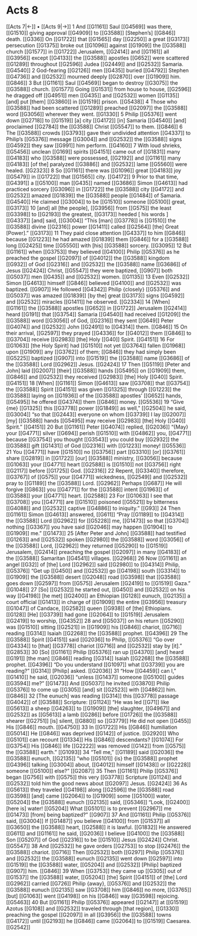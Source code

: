 # Acts 8
[[Acts 7|←]] • [[Acts 9|→]]
1 And [[G1161]] Saul [[G4569]] was there, [[G1510]] giving approval [[G4909]] to [[G3588]] [Stephen’s] [[G846]] death. [[G336]] On [[G1722]] that [[G1565]] day [[G2250]] a great [[G3173]] persecution [[G1375]] broke out [[G1096]] against [[G1909]] the [[G3588]] church [[G1577]] in [[G1722]] Jerusalem, [[G2414]] and [[G1161]] all [[G3956]] except [[G4133]] the [[G3588]] apostles [[G652]] were scattered [[G1289]] throughout [[G2596]] Judea [[G2449]] and [[G2532]] Samaria. [[G4540]] 
2 God-fearing [[G2126]] men [[G435]] buried [[G4792]] Stephen [[G4736]] and [[G2532]] mourned deeply [[G2870]] over [[G1909]] him. [[G846]] 
3 But [[G1161]] Saul [[G4569]] began to destroy [[G3075]] the [[G3588]] church. [[G1577]] Going [[G1531]] from house to house, [[G2596]] he dragged off [[G4951]] men [[G435]] and [[G2532]] women [[G1135]] [and] put [them] [[G3860]] in [[G1519]] prison. [[G5438]] 
4 Those who [[G3588]] had been scattered [[G1289]] preached [[G2097]] the [[G3588]] word [[G3056]] wherever they went. [[G1330]] 
5 Philip [[G5376]] went down [[G2718]] to [[G1519]] [a] city [[G4172]] [in] Samaria [[G4540]] [and] proclaimed [[G2784]] the [[G3588]] Christ [[G5547]] to them. [[G846]] 
6 The [[G3588]] crowds [[G3793]] gave their undivided attention [[G4337]] to Philip’s [[G5376]] message [[G3004]] and [[G2532]] the [[G3588]] signs [[G4592]] they saw [[G991]] him perform. [[G4160]] 
7 With loud shrieks, [[G5456]] unclean [[G169]] spirits [[G4151]] came out of [[G1831]] many [[G4183]] who [[G3588]] were possessed, [[G2192]] and [[G1161]] many [[G4183]] [of the] paralyzed [[G3886]] and [[G2532]] lame [[G5560]] were healed. [[G2323]] 
8 So [[G1161]] there was [[G1096]] great [[G4183]] joy [[G5479]] in [[G1722]] that [[G1565]] city. [[G4172]] 
9 Prior to that time, [[G4391]] a [[G5100]] man [[G435]] named [[G3686]] Simon [[G4613]] had practiced sorcery [[G3096]] in [[G1722]] the [[G3588]] city [[G4172]] and [[G2532]] amazed [[G1839]] the [[G3588]] people [[G1484]] of Samaria. [[G4540]] He claimed [[G3004]] to be [[G1510]] someone [[G5100]] great, [[G3173]] 
10 [and] all [the people], [[G3956]] from [[G575]] the least [[G3398]] to [[G2193]] the greatest, [[G3173]] heeded [ his words ] [[G4337]] [and] said, [[G3004]] “This [man] [[G3778]] is [[G1510]] the [[G3588]] divine [[G2316]] power [[G1411]] called [[G2564]] [the] Great [Power].” [[G3173]] 
11 They paid close attention [[G4337]] to him [[G846]] because [[G1223]] he had amazed [[G1839]] them [[G846]] for a [[G3588]] long [[G2425]] time [[G5550]] with [his] [[G3588]] sorcery. [[G3095]] 
12 But [[G1161]] when [[G3753]] they believed [[G4100]] Philip [[G5376]] as he preached the gospel [[G2097]] of [[G4012]] the [[G3588]] kingdom [[G932]] of God [[G2316]] and [[G2532]] the [[G3588]] name [[G3686]] of Jesus [[G2424]] Christ, [[G5547]] they were baptized, [[G907]] both [[G5037]] men [[G435]] and [[G2532]] women. [[G1135]] 
13 Even [[G2532]] Simon [[G4613]] himself [[G846]] believed [[G4100]] and [[G2532]] was baptized. [[G907]] He followed [[G4342]] Philip {closely} [[G5376]] and [[G5037]] was amazed [[G1839]] [by the] great [[G3173]] signs [[G4592]] and [[G2532]] miracles [[G1411]] he observed. [[G2334]] 
14 [When] [[G1161]] the [[G3588]] apostles [[G652]] in [[G1722]] Jerusalem [[G2414]] heard [[G191]] that [[G3754]] Samaria [[G4540]] had received [[G1209]] the [[G3588]] word [[G3056]] of God, [[G2316]] they sent [[G649]] Peter [[G4074]] and [[G2532]] John [[G2491]] to [[G4314]] them. [[G846]] 
15 On their arrival, [[G2597]] they prayed [[G4336]] for [[G4012]] them [[G846]] to [[G3704]] receive [[G2983]] [the] Holy [[G40]] Spirit. [[G4151]] 
16 For [[G1063]] [the Holy Spirit] had [[G1510]] not yet [[G3764]] fallen [[G1968]] upon [[G1909]] any [[G3762]] of them; [[G846]] they had simply been [[G5225]] baptized [[G907]] into [[G1519]] the [[G3588]] name [[G3686]] of the [[G3588]] Lord [[G2962]] Jesus. [[G2424]] 
17 Then [[G5119]] [Peter and John] laid [[G2007]] [their] [[G3588]] hands [[G5495]] on [[G1909]] them, [[G846]] and [[G2532]] they received [[G2983]] [the] Holy [[G40]] Spirit. [[G4151]] 
18 [When] [[G1161]] Simon [[G4613]] saw [[G3708]] that [[G3754]] the [[G3588]] Spirit [[G4151]] was given [[G1325]] through [[G1223]] the [[G3588]] laying on [[G1936]] of the [[G3588]] apostles’ [[G652]] hands, [[G5495]] he offered [[G4374]] them [[G846]] money. [[G5536]] 
19 “Give {me} [[G1325]] this [[G3778]] power [[G1849]] as well,” [[G2504]] he said, [[G3004]] “so that [[G2443]] everyone on whom [[G3739]] I lay [[G2007]] [my] [[G3588]] hands [[G5495]] may receive [[G2983]] [the] Holy [[G40]] Spirit.” [[G4151]] 
20 But [[G1161]] Peter [[G4074]] replied, [[G2036]] “{May} your [[G4771]] silver [[G694]] perish [[G1510]] with [[G4862]] you, [[G4771]] because [[G3754]] you thought [[G3543]] you could buy [[G2932]] the [[G3588]] gift [[G1431]] of God [[G2316]] with [[G1223]] money! [[G5536]] 
21 You [[G4771]] have [[G1510]] no [[G3756]] part [[G3310]] [or] [[G3761]] share [[G2819]] in [[G1722]] [our] [[G3588]] ministry, [[G3056]] because [[G1063]] your [[G4771]] heart [[G2588]] is [[G1510]] not [[G3756]] right [[G2117]] before [[G1725]] God. [[G2316]] 
22 Repent, [[G3340]] therefore, [[G3767]] of [[G575]] your [[G4771]] wickedness, [[G2549]] and [[G2532]] pray to [[G1189]] the [[G3588]] Lord. [[G2962]] Perhaps [[G687]] He will forgive [[G863]] you [[G4771]] for the [[G3588]] intent [[G1963]] of [[G3588]] your [[G4771]] heart. [[G2588]] 
23 For [[G1063]] I see that [[G3708]] you [[G4771]] are [[G1510]] poisoned [[G5521]] by bitterness [[G4088]] and [[G2532]] captive [[G4886]] to iniquity.” [[G93]] 
24 Then [[G1161]] Simon [[G4613]] answered, [[G611]] “Pray [[G1189]] to [[G4314]] the [[G3588]] Lord [[G2962]] for [[G5228]] me, [[G1473]] so that [[G3704]] nothing [[G3367]] you have said [[G2046]] may happen [[G1904]] to [[G1909]] me.” [[G1473]] 
25 [After Peter and John] [[G3588]] had testified [[G1263]] and [[G2532]] spoken [[G2980]] the [[G3588]] word [[G3056]] of the [[G3588]] Lord, [[G2962]] they returned [[G5290]] to [[G1519]] Jerusalem, [[G2414]] preaching the gospel [[G2097]] in many [[G4183]] of the [[G3588]] Samaritan [[G4541]] villages. [[G2968]] 
26 Now [[G1161]] an angel [[G32]] of [the] Lord [[G2962]] said [[G2980]] to [[G4314]] Philip, [[G5376]] “Get up [[G450]] and [[G2532]] go [[G4198]] south [[G3314]] to [[G1909]] the [[G3588]] desert [[G2048]] road [[G3598]] that [[G3588]] goes down [[G2597]] from [[G575]] Jerusalem [[G2419]] to [[G1519]] Gaza.” [[G1048]] 
27 [So] [[G2532]] he started out, [[G450]] and [[G2532]] on his way [[G4198]] [he met] [[G2400]] an Ethiopian [[G128]] eunuch, [[G2135]] a court official [[G1413]] in charge of [[G1909]] the entire [[G3956]] treasury [[G1047]] of Candace, [[G2582]] queen [[G938]] of [the] Ethiopians. [[G128]] [He] [[G3739]] had gone [[G2064]] to [[G1519]] Jerusalem [[G2419]] to worship, [[G4352]] 
28 and [[G5037]] on his return [[G5290]] was [[G1510]] sitting [[G2521]] in [[G1909]] his [[G846]] chariot, [[G716]] reading [[G314]] Isaiah [[G2268]] the [[G3588]] prophet. [[G4396]] 
29 The [[G3588]] Spirit [[G4151]] said [[G2036]] to Philip, [[G5376]] “Go over [[G4334]] to [that] [[G3778]] chariot [[G716]] and [[G2532]] stay by [it].” [[G2853]] 
30 [So] [[G1161]] Philip [[G5376]] ran up [[G4370]] [and] heard [[G191]] [the man] [[G846]] reading [[G314]] Isaiah [[G2268]] the [[G3588]] prophet. [[G4396]] “Do you understand [[G1097]] what [[G3739]] you are reading?” [[G314]] [Philip] asked. [[G2036]] 
31 “How [[G4459]] can I,” [[G1410]] he said, [[G2036]] “unless [[G1437]] someone [[G5100]] guides [[G3594]] me?” [[G1473]] And [[G5037]] he invited [[G3870]] Philip [[G5376]] to come up [[G305]] [and] sit [[G2523]] with [[G4862]] him. [[G846]] 
32 [The eunuch] was reading [[G314]] this [[G3778]] passage [[G4042]] of [[G3588]] Scripture: [[G1124]] “He was led [[G71]] like [[G5613]] a sheep [[G4263]] to [[G1909]] [the] slaughter, [[G4967]] and [[G2532]] as [[G5613]] a lamb [[G286]] before [[G1726]] the [[G3588]] shearer [[G2751]] [is] silent, [[G880]] so [[G3779]] He did not open [[G455]] His [[G846]] mouth. [[G4750]] 
33 In [[G1722]] His [[G846]] humiliation [[G5014]] He [[G846]] was deprived [[G142]] of justice. [[G2920]] Who [[G5101]] can recount [[G1334]] His [[G846]] descendants? [[G1074]] For [[G3754]] His [[G846]] life [[G2222]] was removed [[G142]] from [[G575]] the [[G3588]] earth.” [[G1093]] 
34 “Tell me,” [[G1189]] said [[G2036]] the [[G3588]] eunuch, [[G2135]] “who [[G5101]] {is} the [[G3588]] prophet [[G4396]] talking [[G3004]] about, [[G4012]] himself [[G1438]] or [[G2228]] someone [[G5100]] else?” [[G2087]] 
35 Then [[G1161]] Philip [[G5376]] began [[G756]] with [[G575]] this very [[G3778]] Scripture [[G1124]] and [[G2532]] told him the good news about [[G2097]] Jesus. [[G2424]] 
36 As [[G5613]] they traveled [[G4198]] along [[G2596]] the [[G3588]] road [[G3598]] [and] came [[G2064]] to [[G1909]] some [[G5100]] water, [[G5204]] the [[G3588]] eunuch [[G2135]] said, [[G5346]] “Look, [[G2400]] [here is] water! [[G5204]] What [[G5101]] is to prevent [[G2967]] me [[G1473]] [from] being baptized?” [[G907]] 
37 And [[G1161]] Philip [[G5376]] said, [[G3004]] If [[G1487]] you believe [[G4100]] from [[G1537]] all [[G3650]] the [[G3588]] heart, [[G2588]] it is lawful. [[G1832]] He answered [[G611]] and [[G1161]] he said, [[G2036]] I believe [[G4100]] the [[G3588]] Son [[G5207]] of God [[G2316]] to be [[G1510]] Jesus [[G2424]] Christ. [[G5547]] 
38 And [[G2532]] he gave orders [[G2753]] to stop [[G2476]] the [[G3588]] chariot. [[G716]] Then [[G2532]] both [[G297]] Philip [[G5376]] and [[G2532]] the [[G3588]] eunuch [[G2135]] went down [[G2597]] into [[G1519]] the [[G3588]] water, [[G5204]] and [[G2532]] [Philip] baptized [[G907]] him. [[G846]] 
39 When [[G3753]] they came up [[G305]] out of [[G1537]] the [[G3588]] water, [[G5204]] [the] Spirit [[G4151]] of [the] Lord [[G2962]] carried [[G726]] Philip {away}, [[G5376]] and [[G2532]] the [[G3588]] eunuch [[G2135]] saw [[G3708]] him [[G846]] no more, [[G3765]] [but] [[G1063]] went [[G4198]] on his [[G846]] way [[G3598]] rejoicing. [[G5463]] 
40 But [[G1161]] Philip [[G5376]] appeared [[G2147]] at [[G1519]] Azotus [[G108]] and [[G2532]] traveled through [that region], [[G1330]] preaching the gospel [[G2097]] in all [[G3956]] the [[G3588]] towns [[G4172]] until [[G2193]] he [[G846]] came [[G2064]] to [[G1519]] Caesarea. [[G2542]] 
